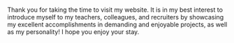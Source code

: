 # 
Thank you for taking the time to visit my website. It is in my best interest to introduce myself to my teachers, colleagues, and recruiters by showcasing my excellent accomplishments in demanding and enjoyable projects, as well as my personality! I hope you enjoy your stay.
